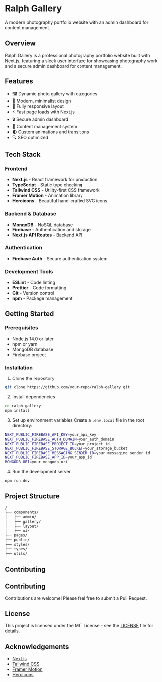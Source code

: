 # Ralph Gallery

A modern photography portfolio website with an admin dashboard for content management.

## Overview

Ralph Gallery is a professional photography portfolio website built with Next.js, featuring a sleek user interface for showcasing photography work and a secure admin dashboard for content management.

## Features

- 🖼️ Dynamic photo gallery with categories
- 🎨 Modern, minimalist design
- 📱 Fully responsive layout
- ⚡ Fast page loads with Next.js
- 🔒 Secure admin dashboard
- 📝 Content management system
- 🌓 Custom animations and transitions
- 🔍 SEO optimized

## Tech Stack

### Frontend

- **Next.js** - React framework for production
- **TypeScript** - Static type checking
- **Tailwind CSS** - Utility-first CSS framework
- **Framer Motion** - Animation library
- **Heroicons** - Beautiful hand-crafted SVG icons

### Backend & Database

- **MongoDB** - NoSQL database
- **Firebase** - Authentication and storage
- **Next.js API Routes** - Backend API

### Authentication

- **Firebase Auth** - Secure authentication system

### Development Tools

- **ESLint** - Code linting
- **Prettier** - Code formatting
- **Git** - Version control
- **npm** - Package management

## Getting Started

### Prerequisites

- Node.js 14.0 or later
- npm or yarn
- MongoDB database
- Firebase project

### Installation

1. Clone the repository

```bash
git clone https://github.com/your-repo/ralph-gallery.git
```

2. Install dependencies

```bash
cd ralph-gallery
npm install
```

3. Set up environment variables
   Create a `.env.local` file in the root directory:

```bash
NEXT_PUBLIC_FIREBASE_API_KEY=your_api_key
NEXT_PUBLIC_FIREBASE_AUTH_DOMAIN=your_auth_domain
NEXT_PUBLIC_FIREBASE_PROJECT_ID=your_project_id
NEXT_PUBLIC_FIREBASE_STORAGE_BUCKET=your_storage_bucket
NEXT_PUBLIC_FIREBASE_MESSAGING_SENDER_ID=your_messaging_sender_id
NEXT_PUBLIC_FIREBASE_APP_ID=your_app_id
MONGODB_URI=your_mongodb_uri
```

4. Run the development server

```bash
npm run dev
```

## Project Structure

```bash
/
├── components/
│   ├── admin/
│   ├── gallery/
│   ├── layout/
│   ├── ui/
├── pages/
├── public/
├── styles/
├── types/
├── utils/
```

## Contributing

## Contributing

Contributions are welcome! Please feel free to submit a Pull Request.

## License

This project is licensed under the MIT License - see the [LICENSE](LICENSE) file for details.

## Acknowledgements

- [Next.js](https://nextjs.org/)
- [Tailwind CSS](https://tailwindcss.com/)
- [Framer Motion](https://www.framer.com/motion/)
- [Heroicons](https://heroicons.com/)
